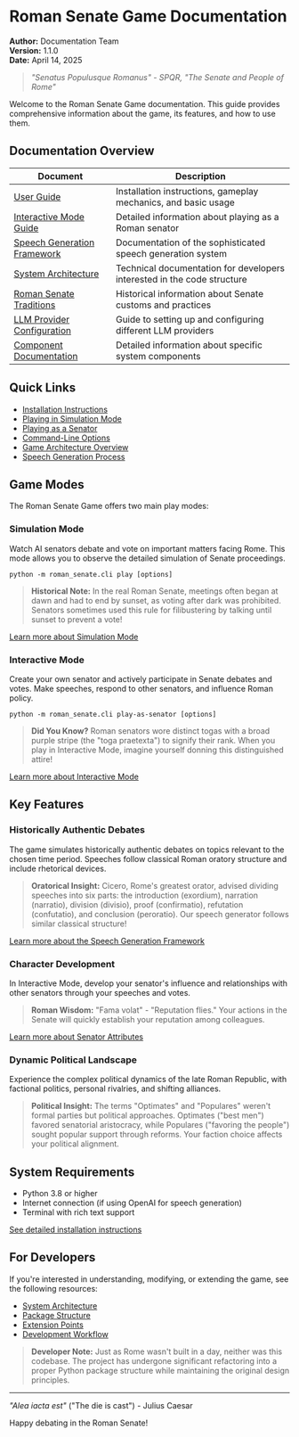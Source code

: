 # Roman Senate Game Documentation

**Author:** Documentation Team  
**Version:** 1.1.0  
**Date:** April 14, 2025

> *"Senatus Populusque Romanus" - SPQR, "The Senate and People of Rome"*

Welcome to the Roman Senate Game documentation. This guide provides comprehensive information about the game, its features, and how to use them.

## Documentation Overview

| Document | Description |
|----------|-------------|
| [User Guide](user_guide.md) | Installation instructions, gameplay mechanics, and basic usage |
| [Interactive Mode Guide](interactive_mode.md) | Detailed information about playing as a Roman senator |
| [Speech Generation Framework](speech_generation.md) | Documentation of the sophisticated speech generation system |
| [System Architecture](architecture.md) | Technical documentation for developers interested in the code structure |
| [Roman Senate Traditions](roman_senate_traditions.md) | Historical information about Senate customs and practices |
| [LLM Provider Configuration](llm_providers.md) | Guide to setting up and configuring different LLM providers |
| [Component Documentation](components/index.md) | Detailed information about specific system components |

## Quick Links

- [Installation Instructions](user_guide.md#installation)
- [Playing in Simulation Mode](user_guide.md#simulation-mode)
- [Playing as a Senator](interactive_mode.md#introduction)
- [Command-Line Options](user_guide.md#command-line-options)
- [Game Architecture Overview](architecture.md#overview)
- [Speech Generation Process](speech_generation.md#speech-generation-process)

## Game Modes

The Roman Senate Game offers two main play modes:

### Simulation Mode

Watch AI senators debate and vote on important matters facing Rome. This mode allows you to observe the detailed simulation of Senate proceedings.

```
python -m roman_senate.cli play [options]
```

> **Historical Note:** In the real Roman Senate, meetings often began at dawn and had to end by sunset, as voting after dark was prohibited. Senators sometimes used this rule for filibustering by talking until sunset to prevent a vote!

[Learn more about Simulation Mode](user_guide.md#simulation-mode)

### Interactive Mode

Create your own senator and actively participate in Senate debates and votes. Make speeches, respond to other senators, and influence Roman policy.

```
python -m roman_senate.cli play-as-senator [options]
```

> **Did You Know?** Roman senators wore distinct togas with a broad purple stripe (the "toga praetexta") to signify their rank. When you play in Interactive Mode, imagine yourself donning this distinguished attire!

[Learn more about Interactive Mode](interactive_mode.md)

## Key Features

### Historically Authentic Debates

The game simulates historically authentic debates on topics relevant to the chosen time period. Speeches follow classical Roman oratory structure and include rhetorical devices.

> **Oratorical Insight:** Cicero, Rome's greatest orator, advised dividing speeches into six parts: the introduction (exordium), narration (narratio), division (divisio), proof (confirmatio), refutation (confutatio), and conclusion (peroratio). Our speech generator follows similar classical structure!

[Learn more about the Speech Generation Framework](speech_generation.md)

### Character Development

In Interactive Mode, develop your senator's influence and relationships with other senators through your speeches and votes.

> **Roman Wisdom:** "Fama volat" - "Reputation flies." Your actions in the Senate will quickly establish your reputation among colleagues.

[Learn more about Senator Attributes](interactive_mode.md#understanding-attributes)

### Dynamic Political Landscape

Experience the complex political dynamics of the late Roman Republic, with factional politics, personal rivalries, and shifting alliances.

> **Political Insight:** The terms "Optimates" and "Populares" weren't formal parties but political approaches. Optimates ("best men") favored senatorial aristocracy, while Populares ("favoring the people") sought popular support through reforms. Your faction choice affects your political alignment.

## System Requirements

- Python 3.8 or higher
- Internet connection (if using OpenAI for speech generation)
- Terminal with rich text support

[See detailed installation instructions](user_guide.md#installation)

## For Developers

If you're interested in understanding, modifying, or extending the game, see the following resources:

- [System Architecture](architecture.md)
- [Package Structure](architecture.md#package-structure)
- [Extension Points](architecture.md#extension-points)
- [Development Workflow](architecture.md#development-workflow)

> **Developer Note:** Just as Rome wasn't built in a day, neither was this codebase. The project has undergone significant refactoring into a proper Python package structure while maintaining the original design principles.

---

*"Alea iacta est"* ("The die is cast") - Julius Caesar

Happy debating in the Roman Senate!